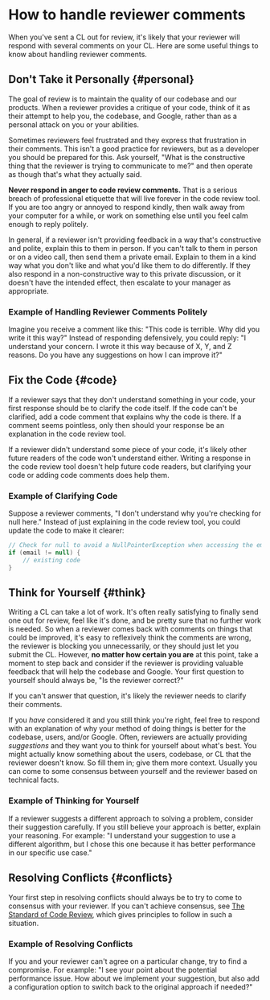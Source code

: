 # How to handle reviewer comments

When you've sent a CL out for review, it's likely that your reviewer will respond with several comments on your CL. Here are some useful things to know about handling reviewer comments.

## Don't Take it Personally {#personal}

The goal of review is to maintain the quality of our codebase and our products. When a reviewer provides a critique of your code, think of it as their attempt to help you, the codebase, and Google, rather than as a personal attack on you or your abilities.

Sometimes reviewers feel frustrated and they express that frustration in their comments. This isn't a good practice for reviewers, but as a developer you should be prepared for this. Ask yourself, "What is the constructive thing that the reviewer is trying to communicate to me?" and then operate as though that's what they actually said.

**Never respond in anger to code review comments.** That is a serious breach of professional etiquette that will live forever in the code review tool. If you are too angry or annoyed to respond kindly, then walk away from your computer for a while, or work on something else until you feel calm enough to reply politely.

In general, if a reviewer isn't providing feedback in a way that's constructive and polite, explain this to them in person. If you can't talk to them in person or on a video call, then send them a private email. Explain to them in a kind way what you don't like and what you'd like them to do differently. If they also respond in a non-constructive way to this private discussion, or it doesn't have the intended effect, then escalate to your manager as appropriate.

### Example of Handling Reviewer Comments Politely

Imagine you receive a comment like this: "This code is terrible. Why did you write it this way?" Instead of responding defensively, you could reply: "I understand your concern. I wrote it this way because of X, Y, and Z reasons. Do you have any suggestions on how I can improve it?"

## Fix the Code {#code}

If a reviewer says that they don't understand something in your code, your first response should be to clarify the code itself. If the code can't be clarified, add a code comment that explains why the code is there. If a comment seems pointless, only then should your response be an explanation in the code review tool.

If a reviewer didn't understand some piece of your code, it's likely other future readers of the code won't understand either. Writing a response in the code review tool doesn't help future code readers, but clarifying your code or adding code comments does help them.

### Example of Clarifying Code

Suppose a reviewer comments, "I don't understand why you're checking for null here." Instead of just explaining in the code review tool, you could update the code to make it clearer:

```java
// Check for null to avoid a NullPointerException when accessing the email field
if (email != null) {
    // existing code
}
```

## Think for Yourself {#think}

Writing a CL can take a lot of work. It's often really satisfying to finally send one out for review, feel like it's done, and be pretty sure that no further work is needed. So when a reviewer comes back with comments on things that could be improved, it's easy to reflexively think the comments are wrong, the reviewer is blocking you unnecessarily, or they should just let you submit the CL. However, **no matter how certain you are** at this point, take a moment to step back and consider if the reviewer is providing valuable feedback that will help the codebase and Google. Your first question to yourself should always be, "Is the reviewer correct?"

If you can't answer that question, it's likely the reviewer needs to clarify their comments.

If you *have* considered it and you still think you're right, feel free to respond with an explanation of why your method of doing things is better for the codebase, users, and/or Google. Often, reviewers are actually providing *suggestions* and they want you to think for yourself about what's best. You might actually know something about the users, codebase, or CL that the reviewer doesn't know. So fill them in; give them more context. Usually you can come to some consensus between yourself and the reviewer based on technical facts.

### Example of Thinking for Yourself

If a reviewer suggests a different approach to solving a problem, consider their suggestion carefully. If you still believe your approach is better, explain your reasoning. For example: "I understand your suggestion to use a different algorithm, but I chose this one because it has better performance in our specific use case."

## Resolving Conflicts {#conflicts}

Your first step in resolving conflicts should always be to try to come to consensus with your reviewer. If you can't achieve consensus, see [The Standard of Code Review](../reviewer/standard.md), which gives principles to follow in such a situation.

### Example of Resolving Conflicts

If you and your reviewer can't agree on a particular change, try to find a compromise. For example: "I see your point about the potential performance issue. How about we implement your suggestion, but also add a configuration option to switch back to the original approach if needed?"
